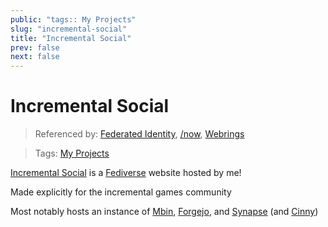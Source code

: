 ```yaml
---
public: "tags:: My Projects"
slug: "incremental-social"
title: "Incremental Social"
prev: false
next: false
---
```

# Incremental Social

> Referenced by: [Federated Identity](/garden/federated-identity/index.md), [/now](/now/index), [Webrings](/garden/webrings/index.md)

> Tags: [My Projects](/garden/my-projects/index.md)

[Incremental Social](https://incremental.social/) is a [Fediverse](/garden/fediverse/index.md) website hosted by me!

Made explicitly for the incremental games community

Most notably hosts an instance of [Mbin](/garden/mbin/index.md), [Forgejo](/garden/forgejo/index.md), and [Synapse](/garden/synapse/index.md) (and [Cinny](/garden/cinny/index.md))
